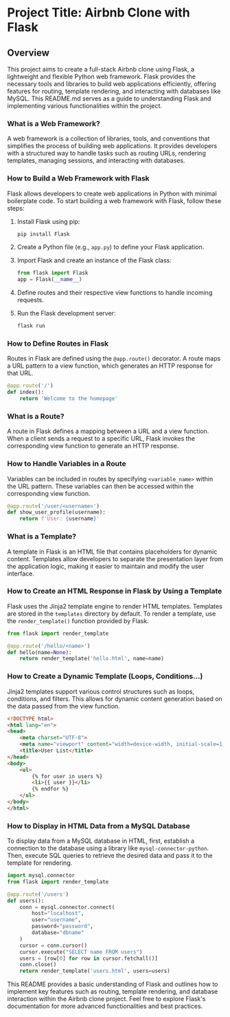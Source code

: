 # Project Title: Airbnb Clone with Flask

## Overview

This project aims to create a full-stack Airbnb clone using Flask, a lightweight and flexible Python web framework. Flask provides the necessary tools and libraries to build web applications efficiently, offering features for routing, template rendering, and interacting with databases like MySQL. This README.md serves as a guide to understanding Flask and implementing various functionalities within the project.

### What is a Web Framework?

A web framework is a collection of libraries, tools, and conventions that simplifies the process of building web applications. It provides developers with a structured way to handle tasks such as routing URLs, rendering templates, managing sessions, and interacting with databases.

### How to Build a Web Framework with Flask

Flask allows developers to create web applications in Python with minimal boilerplate code. To start building a web framework with Flask, follow these steps:

1. Install Flask using pip:
   
   ```bash
   pip install Flask
   ```

2. Create a Python file (e.g., `app.py`) to define your Flask application.

3. Import Flask and create an instance of the Flask class:

   ```python
   from flask import Flask
   app = Flask(__name__)
   ```

4. Define routes and their respective view functions to handle incoming requests.

5. Run the Flask development server:

   ```bash
   flask run
   ```

### How to Define Routes in Flask

Routes in Flask are defined using the `@app.route()` decorator. A route maps a URL pattern to a view function, which generates an HTTP response for that URL.

```python
@app.route('/')
def index():
    return 'Welcome to the homepage'
```

### What is a Route?

A route in Flask defines a mapping between a URL and a view function. When a client sends a request to a specific URL, Flask invokes the corresponding view function to generate an HTTP response.

### How to Handle Variables in a Route

Variables can be included in routes by specifying `<variable_name>` within the URL pattern. These variables can then be accessed within the corresponding view function.

```python
@app.route('/user/<username>')
def show_user_profile(username):
    return f'User: {username}'
```

### What is a Template?

A template in Flask is an HTML file that contains placeholders for dynamic content. Templates allow developers to separate the presentation layer from the application logic, making it easier to maintain and modify the user interface.

### How to Create an HTML Response in Flask by Using a Template

Flask uses the Jinja2 template engine to render HTML templates. Templates are stored in the `templates` directory by default. To render a template, use the `render_template()` function provided by Flask.

```python
from flask import render_template

@app.route('/hello/<name>')
def hello(name=None):
    return render_template('hello.html', name=name)
```

### How to Create a Dynamic Template (Loops, Conditions...)

Jinja2 templates support various control structures such as loops, conditions, and filters. This allows for dynamic content generation based on the data passed from the view function.

```html
<!DOCTYPE html>
<html lang="en">
<head>
    <meta charset="UTF-8">
    <meta name="viewport" content="width=device-width, initial-scale=1.0">
    <title>User List</title>
</head>
<body>
    <ul>
        {% for user in users %}
        <li>{{ user }}</li>
        {% endfor %}
    </ul>
</body>
</html>
```

### How to Display in HTML Data from a MySQL Database

To display data from a MySQL database in HTML, first, establish a connection to the database using a library like `mysql-connector-python`. Then, execute SQL queries to retrieve the desired data and pass it to the template for rendering.

```python
import mysql.connector
from flask import render_template

@app.route('/users')
def users():
    conn = mysql.connector.connect(
        host="localhost",
        user="username",
        password="password",
        database="dbname"
    )
    cursor = conn.cursor()
    cursor.execute("SELECT name FROM users")
    users = [row[0] for row in cursor.fetchall()]
    conn.close()
    return render_template('users.html', users=users)
```

This README provides a basic understanding of Flask and outlines how to implement key features such as routing, template rendering, and database interaction within the Airbnb clone project. Feel free to explore Flask's documentation for more advanced functionalities and best practices.
